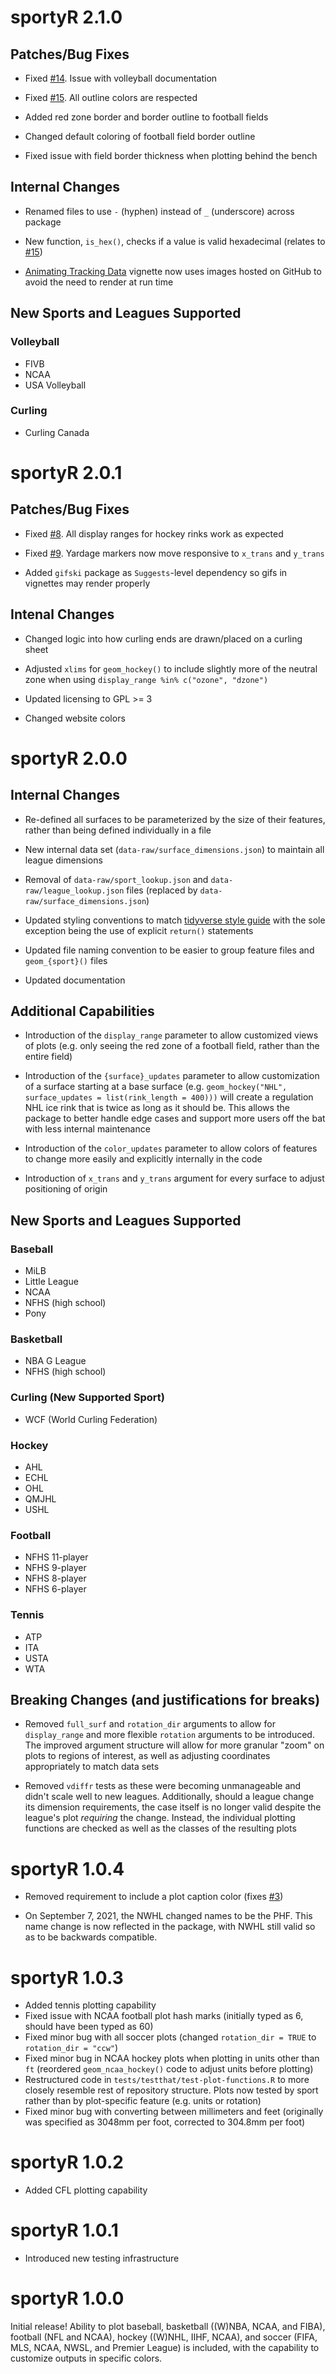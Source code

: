 # sportyR 2.1.0

## Patches/Bug Fixes
- Fixed [#14](https://github.com/sportsdataverse/sportyR/issues/14). Issue with volleyball documentation

- Fixed [#15](https://github.com/sportsdataverse/sportyR/issues/15). All outline colors are respected

- Added red zone border and border outline to football fields

- Changed default coloring of football field border outline

- Fixed issue with field border thickness when plotting behind the bench

## Internal Changes
- Renamed files to use `-` (hyphen) instead of `_` (underscore) across package

- New function, `is_hex()`, checks if a value is valid hexadecimal (relates to [#15](https://github.com/sportsdataverse/sportyR/issues/15))

- [Animating Tracking Data](https://sportyr.sportsdataverse.org/articles/animating-tracking-data.html) vignette now uses images hosted on GitHub to avoid the need to render at run time

## New Sports and Leagues Supported

### Volleyball
- FIVB
- NCAA
- USA Volleyball

### Curling
- Curling Canada

# sportyR 2.0.1

## Patches/Bug Fixes
- Fixed [#8](https://github.com/sportsdataverse/sportyR/issues/8). All display ranges for hockey rinks work as expected

- Fixed [#9](https://github.com/sportsdataverse/sportyR/issues/9). Yardage markers now move responsive to `x_trans` and `y_trans`

- Added `gifski` package as `Suggests`-level dependency so gifs in vignettes may render properly

## Intenal Changes
- Changed logic into how curling ends are drawn/placed on a curling sheet

- Adjusted `xlims` for `geom_hockey()` to include slightly more of the neutral zone when using `display_range %in% c("ozone", "dzone")`

- Updated licensing to GPL >= 3

- Changed website colors

# sportyR 2.0.0

## Internal Changes
- Re-defined all surfaces to be parameterized by the size of their features, rather than being defined individually in a file

- New internal data set (`data-raw/surface_dimensions.json`) to maintain all league dimensions

- Removal of `data-raw/sport_lookup.json` and `data-raw/league_lookup.json` files (replaced by `data-raw/surface_dimensions.json`)

- Updated styling conventions to match [tidyverse style guide](https://style.tidyverse.org/) with the sole exception being the use of explicit `return()` statements

- Updated file naming convention to be easier to group feature files and `geom_{sport}()` files

- Updated documentation

## Additional Capabilities
- Introduction of the `display_range` parameter to allow customized views of plots (e.g. only seeing the red zone of a football field, rather than the entire field)

- Introduction of the `{surface}_updates` parameter to allow customization of a surface starting at a base surface (e.g. `geom_hockey("NHL", surface_updates = list(rink_length = 400)))` will create a regulation NHL ice rink that is twice as long as it should be. This allows the package to better handle edge cases and support more users off the bat with less internal maintenance

- Introduction of the `color_updates` parameter to allow colors of features to change more easily and explicitly internally in the code

- Introduction of `x_trans` and `y_trans` argument for every surface to adjust positioning of origin

## New Sports and Leagues Supported

### Baseball
- MiLB
- Little League
- NCAA
- NFHS (high school)
- Pony

### Basketball
- NBA G League
- NFHS (high school)

### Curling (New Supported Sport)
- WCF (World Curling Federation)

### Hockey
- AHL
- ECHL
- OHL
- QMJHL
- USHL

### Football
- NFHS 11-player
- NFHS 9-player
- NFHS 8-player
- NFHS 6-player

### Tennis
- ATP
- ITA
- USTA
- WTA

## Breaking Changes (and justifications for breaks)
- Removed `full_surf` and `rotation_dir` arguments to allow for `display_range` and more flexible `rotation` arguments to be introduced. The improved argument structure will allow for more granular "zoom" on plots to regions of interest, as well as adjusting coordinates appropriately to match data sets

- Removed `vdiffr` tests as these were becoming unmanageable and didn't scale well to new leagues. Additionally, should a league change its dimension requirements, the case itself is no longer valid despite the league's plot _requiring_ the change. Instead, the individual plotting functions are checked as well as the classes of the resulting plots

# sportyR 1.0.4

- Removed requirement to include a plot caption color (fixes [#3](https://github.com/sportsdataverse/sportyR/issues/3))

- On September 7, 2021, the NWHL changed names to be the PHF. This name change is now reflected in the package, with NWHL still valid so as to be backwards compatible.

# sportyR 1.0.3

- Added tennis plotting capability
- Fixed issue with NCAA football plot hash marks (initially typed as 6, should have been typed as 60)
- Fixed minor bug with all soccer plots (changed `rotation_dir = TRUE` to `rotation_dir = "ccw"`)
- Fixed minor bug in NCAA hockey plots when plotting in units other than `ft` (reordered `geom_ncaa_hockey()` code to adjust units before plotting)
- Restructured code in `tests/testthat/test-plot-functions.R` to more closely resemble rest of repository structure. Plots now tested by sport rather than by plot-specific feature (e.g. units or rotation)
- Fixed minor bug with converting between millimeters and feet (originally was specified as 3048mm per foot, corrected to 304.8mm per foot)

# sportyR 1.0.2

- Added CFL plotting capability

# sportyR 1.0.1

- Introduced new testing infrastructure

# sportyR 1.0.0

Initial release! Ability to plot baseball, basketball ((W)NBA, NCAA, and FIBA), football (NFL and NCAA), hockey ((W)NHL, IIHF, NCAA), and soccer (FIFA, MLS, NCAA, NWSL, and Premier League) is included, with the capability to customize outputs in specific colors.
